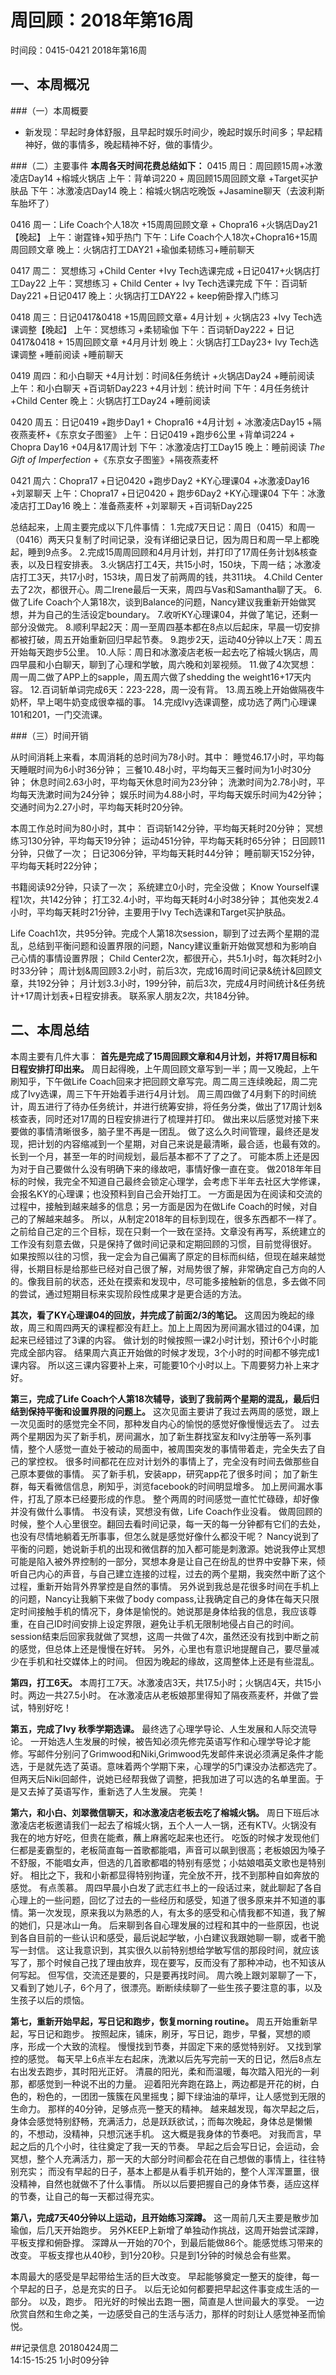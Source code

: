 # 周回顾：2018年第16周
时间段：0415-0421  2018年第16周  

## 一、本周概况

###（一）本周概要
* 新发现：早起时身体舒服，且早起时娱乐时间少，晚起时娱乐时间多；早起精神好，做的事情多，晚起精神不好，做的事情少。

###（二）主要事件
**本周各天时间花费总结如下：**
0415 周日：周回顾15周+冰激凌店Day14  +榕城火锅店
    上午：背单词220 + 周回顾15周回顾文章 +Target买护肤品
    下午：冰激凌店Day14
    晚上：榕城火锅店吃晚饭 +Jasamine聊天（去波利斯车胎坏了）

0416 周一：Life Coach个人18次 +15周周回顾文章 + Chopra16 +火锅店Day21【晚起】
    上午：谢霆锋+知乎热门
    下午：Life Coach个人18次+Chopra16+15周周回顾文章
    晚上：火锅店打工DAY21 +瑜伽柔韧练习+睡前聊天

0417 周二： 冥想练习 +Child Center +Ivy Tech选课完成 +日记0417+火锅店打工Day22
    上午：冥想练习 + Child Center + Ivy Tech选课完成
    下午：百词斩Day221 +日记0417
    晚上：火锅店打工DAY22 + keep俯卧撑入门练习

0418 周三：日记0417&0418 +15周回顾文章+ 4月计划 + 火锅店23 +Ivy Tech选课调整【晚起】
    上午：冥想练习 +柔韧瑜伽
    下午：百词斩Day222 + 日记0417&0418 + 15周回顾文章 +4月月计划
    晚上：火锅店打工Day23+ Ivy Tech选课调整 +睡前阅读 +睡前聊天

0419 周四：和小白聊天 +4月计划：时间&任务统计  +火锅店Day24 +睡前阅读
    上午：和小白聊天 +百词斩Day223 +4月计划：统计时间
    下午：4月任务统计 +Child Center
    晚上：火锅店打工Day24 +睡前阅读

0420 周五：日记0419 +跑步Day1 + Chopra16 +4月计划 + 冰激凌店Day15 +隔夜燕麦杯+《东京女子图鉴》
    上午：日记0419 +跑步6公里 +背单词224 + Chopra Day16 +04月&17周计划
    下午：冰激凌店打工Day15
    晚上：睡前阅读 *The Gift of Imperfection* +《东京女子图鉴》+隔夜燕麦杯

0421 周六：Chopra17 +日记0420 +跑步Day2 +KY心理课04 +冰激凌Day16 +刘翠聊天
    上午：Chopra17 +日记0420 + 跑步6Day2 +KY心理课04
    下午：冰激凌店打工Day16
    晚上：准备燕麦杯 +刘翠聊天 +百词斩Day225

总结起来，上周主要完成以下几件事情：
1.完成7天日记：周日（0415）和周一（0416）两天只复制了时间记录，没有详细记录日记，因为周日和周一早上都晚起，睡到9点多。
2.完成15周周回顾和4月月计划，并打印了17周任务计划&核查表，以及日程安排表。
3.火锅店打工4天，共15小时，150块，下周一结；冰激凌店打工3天，共17小时，153块，周日发了前两周的钱，共311块。
4.Child Center去了2次，都很开心。周二Irene最后一天来，周四与Vas和Samantha聊了天。
6.做了Life Coach个人第18次，谈到Balance的问题，Nancy建议我重新开始做冥想，并为自己的生活设定boundary。
7.收听KY心理课04，并做了笔记，还剩一部分没做完。
8.顺利早起2天：周一至周四基本都在8点以后起床，早晨一切安排都被打破，周五开始重新回归早起节奏。
9.跑步2天，运动40分钟以上7天：周五开始每天跑步5公里。
10.人际：周日和冰激凌店老板一起去吃了榕城火锅店，周四早晨和小白聊天，聊到了心理和学敏，周六晚和刘翠视频。
11.做了4次冥想：周一周二做了APP上的sapple，周五周六做了shedding the weight16+17天内容。
12.百词斩单词完成6天：223-228，周一没有背。
13.周五晚上开始做隔夜牛奶杯，早上喝牛奶变成很幸福的事。
14.完成Ivy选课调整，成功选了两门心理课101和201，一门交流课。

###（三）时间开销

从时间消耗上来看，本周消耗的总时间为78小时。其中：
睡觉46.17小时，平均每天睡眠时间为6小时36分钟；
三餐10.48小时，平均每天三餐时间为1小时30分钟；
休息时间2.63小时，平均每天休息时间为23分钟；
洗漱时间为2.78小时，平均每天洗漱时间为24分钟；
娱乐时间为4.88小时，平均每天娱乐时间为42分钟；
交通时间为2.27小时，平均每天耗时20分钟。

本周工作总时间为80小时，其中：
百词斩142分钟，平均每天耗时20分钟；
冥想练习130分钟，平均每天19分钟；
运动451分钟，平均每天耗时65分钟；
日回顾11分钟，只做了一次；
日记306分钟，平均每天耗时44分钟；
睡前聊天152分钟，平均每天耗时22分钟；

书籍阅读92分钟，只读了一次；
系统建立0小时，完全没做；
Know Yourself课程1次，共142分钟；
打工32.4小时，平均每天耗时4小时38分钟；
其他突发2.4小时，平均每天耗时21分钟，主要用于Ivy Tech选课和Target买护肤品。

Life Coach1次，共95分钟。完成个人第18次session，聊到了过去两个星期的混乱，总结到平衡问题和设置界限的问题，Nancy建议重新开始做冥想和为影响自己心情的事情设置界限；
Child Center2次，都很开心，共5.1小时，每次耗时2小时33分钟；
周计划&周回顾3.2小时，前后3次，完成16周时间记录&统计&回顾文章，共192分钟；
月计划3.3小时，199分钟，前后3次，完成4月时间统计&任务统计+17周计划表+日程安排表。
联系家人朋友2次，共184分钟。

## 二、本周总结

本周主要有几件大事：
**首先是完成了15周回顾文章和4月计划，并将17周目标和日程安排打印出来。**
周日起得晚，上午周回顾文章写到一半；周一又晚起，上午刷知乎，下午做Life Coach回来才把回顾文章写完。周二周三连续晚起，周二完成了Ivy选课，周三下午开始着手进行4月计划。
周三周四做了4月剩下的时间统计，周五进行了待办任务统计，并进行统筹安排，将任务分类，做出了17周计划&核查表，同时还对17周的日程安排进行了梳理并打印。
做出来以后感觉对接下来要做的事情清晰很多，脑子里不再是一团乱。
做了这么久时间管理，最终还是发现，把计划的内容缩减到一个星期，对自己来说是最清晰，最合适，也最有效的。
长到一个月，甚至一年的时间规划，最后基本都不了了之了。
可能本质上还是因为对于自己要做什么没有明确下来的缘故吧，事情好像一直在变。
做2018年年目标的时候，我完全不知道自己最终会锁定心理学，会考虑下半年去社区大学修课，会报名KY的心理课；也没预料到自己会开始打工。
一方面是因为在阅读和交流的过程中，接触到越来越多的信息；另一方面是因为在做Life Coach的时候，对自己的了解越来越多。
所以，从制定2018年的目标到现在，很多东西都不一样了。之前给自己定的三个目标，现在只剩一个一致在坚持。文章没有再写，系统建立的工作没有刻意去做，只是保持了做时间记录和定期回顾的习惯，目前觉得很好。
如果按照以往的习惯，我一定会为自己偏离了原定的目标而纠结，但现在越来越觉得，长期目标是给那些已经对自己很了解，对局势很了解，非常确定自己方向的人的。像我目前的状态，还处在摸索和发现中，尽可能多接触新的信息，多去做不同的尝试，通过短期目标来实现阶段性成果才是更合适的方法。

**其次，看了KY心理课04的回放，并完成了前面2/3的笔记。**
这周因为晚起的缘故，周三和周四两天的课程都没有赶上。加上上周因为房间漏水错过的04课，加起来已经错过了3课的内容。
做计划的时候按照一课2小时计划，预计6个小时能完成全部内容。
结果周六真正开始做的时候才发现，3个小时的时间都不够完成1课内容。
所以这三课内容要补上来，可能要10个小时以上。下周要努力补上来才好。

**第三，完成了Life Coach个人第18次辅导，谈到了我前两个星期的混乱，最后归结到保持平衡和设置界限的问题上。**
这次见面主要讲了我过去两周的感觉，跟上一次见面时的感觉完全不同，那种发自内心的愉悦的感觉好像慢慢远去了。
过去两个星期因为买了新手机，房间漏水，加了新生群找室友和Ivy注册等一系列事情，整个人感觉一直处于被动的局面中，被周围突发的事情带着走，完全失去了自己的掌控权。
很多时间都花在应对计划外的事情上了，完全没有时间去做那些自己原本要做的事情。
买了新手机，安装app，研究app花了很多时间；
加了新生群，每天看微信信息，刷知乎，浏览facebook的时间明显增多。
加上房间漏水事件，打乱了原本已经要形成的作息。
整个两周的时间感觉一直忙忙碌碌，却好像并没有做什么事情。
书没有读，冥想没有做，Life Coach作业没看。
做周回顾的时候，整个人心里很空。翻回去看时间记录，每一天的每一分钟都有它们的去处，也没有尽情地躺着无所事事，但怎么就是感觉好像什么都没干呢？
Nancy说到了平衡的问题，她说新手机的出现和微信群的加入都可能是刺激源。她说我停止冥想可能是陷入被外界控制的一部分，冥想本身是让自己在纷乱的世界中安静下来，倾听自己内心的声音，与自己建立连接的过程，过去的两个星期，我突然中断了这个过程，重新开始背外界掌控是自然的事情。
另外说到我总是花很多时间在手机上的问题，Nancy让我躺下来做了body compass,让我确定自己的身体在每天只限定时间接触手机的情况下，身体是愉悦的。她说那是身体给我的信息，我应该尊重，在自己ID时间安排上设定界限，避免让手机无限制地侵占自己的时间。
session结束后回家我就做了冥想，这周一共做了4次，虽然还没有找到中断之前的感觉，但总体上还是慢慢在好转。
另外，心里也有意识地提醒自己，要尽量减少在手机和社交媒体上的时间。
但因为晚起的缘故，这周整体上还是有些混乱。

**第四，打工6天。**
本周打工7天。冰激凌店3天，共17.5小时；火锅店4天，共15小时。两边一共27.5小时。
在冰激凌店从老板娘那里得知了隔夜燕麦杯，并做了尝试，特别好吃！

**第五，完成了Ivy 秋季学期选课。**
最终选了心理学导论、人生发展和人际交流导论。
一开始选人生发展的时候，被告知必须先修完英语写作和心理学导论才能修。写邮件分别问了Grimwood和Niki,Grimwood先发邮件来说必须满足条件才能选，于是就先选了英语。意味着两个学期下来，心理学的5门课没办法都选完了。
但两天后Niki回邮件，说她已经帮我做了调整，把我加进了可以选的名单里面。于是又去掉了英语写作，重新选了人生发展。
完美！

**第六，和小白、刘翠微信聊天，和冰激凌店老板去吃了榕城火锅。**
周日下班后冰激凌店老板邀请我们一起去了榕城火锅，五个人一人一锅，还有KTV。火锅没有我在的地方好吃，但贵在能煮，蘸上麻酱吃起来也还行。
吃饭的时候才发现他们仨都是麦霸型的，老板简直每一首歌都能唱，声音可以飙到很高；老板娘因为嗓子不舒服，不能唱女声，但选的几首歌都唱的特别有感觉；小姑娘唱英文歌也是特别好。
相比之下，我和小新都显得特别拘谨，完全放不开，找不到那种自如奔放的感觉。
有点羡慕。
周四早晨小白发了武志红书上的一段话过来，就此聊起了各自心理上的一些问题，回忆了过去的一些经历和感受，知道了很多原来并不知道的事情。第一次发现，原来我以为熟悉的人，有太多的感受和心情我都不知道，我了解的她们，只是冰山一角。
后来聊到各自心理发展的过程和其中的一些原因，也说到各自目前的一些认识和感受，最后说起学敏，小白建议我跟她聊一聊，或者干脆写一封信。
这让我意识到，其实很久以前特别想给学敏写信的那段时间，就应该写了，那个时候自己找了理由放弃，现在要写，反而没有了那种冲动，也不知该从何写起。
但写信，交流还是要的，只是要再找时间。
周六晚上跟刘翠聊了一下，又看到了她儿子，6个月了，很漂亮。断断续续聊了一些生孩子要注意的事，以及生孩子以后的烦恼。

**第七，重新开始早起，写日记和跑步，恢复morning routine。**
周五开始重新早起，写日记和跑步。
按照起床，铺床，刷牙，写日记，跑步，早餐，冥想的顺序，形成一个大致的流程。
慢慢找到节奏，并固定下来的感觉特别好。
又找到掌控的感觉。
每天早上6点半左右起床，洗漱以后先写完前一天的日记，然后8点左右出发去跑步，其时阳光正好。
清晨的阳光，柔和而温暖，每次踏入阳光的一刹那，都感觉到一种说不出的力量。
迎着阳光奔跑在路上，两边都是开花的树，白色的，粉色的，一团团一簇簇在风里摇曳；脚下绿油油的草坪，让人感觉到无限的生命力。
那样的40分钟，足够点亮一整天的精神。
越来越发现，每次早起之后，身体会感觉特别舒畅，充满活力，总是跃跃欲试，；而每次晚起，身体总是懒懒的，不想动，没精神，只想沉迷手机。
这大概是我身体的节奏吧。
对我而言，早起之后的几个小时，往往奠定了我一天的节奏。
早起之后会写日记，会运动，会冥想，整个人充满活力，那一天的大部分时间都会花在自己想做的事情上，往往特别充实；
而没有早起的日子，基本上都是从看手机开始的，整个人浑浑噩噩，很没精神，自然也就做不了什么事情。
所以以后要把握自己的身体节奏，适应这样的节奏，让自己的每一天都过得充实。

**第八，完成7天40分钟以上运动，且开始练习深蹲。**
这一周前几天主要是散步加瑜伽，后几天开始跑步。
另外KEEP上新增了单独动作挑战，这周开始尝试深蹲，平板支撑和俯卧撑。
深蹲从一开始的70个，到最后能做86个。能感觉练习带来的改变。
平板支撑也从40秒，到1分20秒。只是到1分钟的时候总会有些累。


本周最大的感受是早起带给生活的巨大改变。
早起能够奠定一整天的旋律，每一个早起的日子，总是充实的日子。
以后无论如何都要把早起这件事变成生活的一部分。
以及，跑步。
阳光好的时候出去跑一圈，简直是人世间最大的享受。
一边欣赏自然和生命之美，一边感受自己的生活与活力，那样的时刻让人感觉神圣而愉悦。

##记录信息
20180424周二  
      14:15-15:25  1小时09分钟
